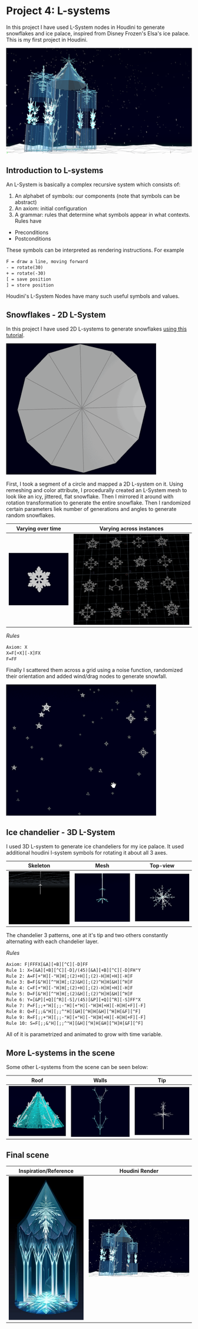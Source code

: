# Project 4: L-systems

In this project I have used L-System nodes in Houdini to generate snowflakes and ice palace, inspired from Disney Frozen's Elsa's ice palace. This is my first project in Houdini.

![](houdini/frozen_palace.png)

## Introduction to L-systems

An L-System is basically a complex recursive system which consists of:

1. An alphabet of symbols: our components (note that symbols can be abstract)
2. An axiom: initial configuration
3. A grammar: rules that determine what symbols appear in what contexts. Rules have
  - Preconditions
  - Postconditions
  
These symbols can be interpreted as rendering instructions. For example
```
F = draw a line, moving forward
- = rotate(30)
+ = rotate(-30)
[ = save position
] = store position
```
Houdini's L-System Nodes have many such useful symbols and values.

## Snowflakes - 2D L-System

In this project I have used 2D L-systems to generate snowflakes [using this tutorial](https://www.youtube.com/watch?v=KPf9vp1I4k8).

![](houdini/snowflake_making.gif)

First, I took a segment of a circle and mapped a 2D L-system on it. Using remeshing and color attribute, I procedurally created an L-System mesh to look like an icy, jittered, flat snowflake. Then I mirrored it around with rotation transformation to generate the entire snowflake.
Then I randomized certain parameters liek number of generations and angles to generate random snowflakes.

|Varying over time|Varying across instances|
|---|---|
|![](houdini/snowflake.gif)|![](houdini/snowflakes_variation.png)|

*Rules*
```
Axiom: X
X=F[+X][-X]FX
F=FF
```

Finally I scattered them across a grid using a noise function, randomized their orientation and added wind/drag nodes to generate snowfall.

![](houdini/snowfall.gif)


## Ice chandelier - 3D L-System

I used 3D L-system to generate ice chandeliers for my ice palace. It used additional houdini l-system symbols for rotating it about all 3 axes.

|Skeleton|Mesh|Top-view|
|---|---|---|
|![](houdini/chandelier_making.gif)|![](houdini/chandelier.gif)|![](houdini/chandelier2.gif)|

The chandelier 3 patterns, one at it's tip and two others constantly alternating with each chandelier layer.

*Rules*
```
Axiom: F|FFFX[&A][+B][^C][-D]FF
Rule 1: X=[&A][+B][^C][-D]/(45)[&A][+B][^C][-D]FH"Y
Rule 2: A=F[+"H][-"H]H[;(2)+H][;(2)-H]H[+H][-H]F
Rule 3: B=F[&"H][^"H]H[;(2)&H][;(2)^H]H[&H][^H]F
Rule 4: C=F[+"H][-"H]H[;(2)+H][;(2)-H]H[+H][-H]F
Rule 5: D=F[&"H][^"H]H[;(2)&H][;(2)^H]H[&H][^H]F
Rule 6: Y=[&P][+Q][^R][-S]/(45)[&P][+Q][^R][-S]FF"X
Rule 7: P=F[;;+"H][;;-"H][+"H][-"H]H[+H][-H]H[+F][-F]
Rule 8: Q=F[;;&"H][;;^"H][&H][^H]H[&H][^H]H[&F][^F]
Rule 9: R=F[;;+"H][;;-"H][+"H][-"H]H[+H][-H]H[+F][-F]
Rule 10: S=F[;;&"H][;;^"H][&H][^H]H[&H][^H]H[&F][^F]
```

All of it is parametrized and animated to grow with time variable.


## More L-systems in the scene

Some other L-systems from the scene can be seen below:

|Roof|Walls|Tip|
|---|---|---|
|![](houdini/snow_roof.PNG)|![](houdini/icewall.gif)|![](houdini/snow_tip.gif)|


## Final scene

|Inspiration/Reference|Houdini Render|
|---|---|
|![](houdini/frozen_lsystem.jpg)|![](houdini/frozen_palace.png)|
